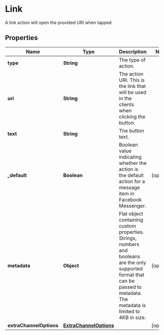 

# Link

A link action will open the provided URI when tapped.

## Properties

| Name | Type | Description | Notes |
|------------ | ------------- | ------------- | -------------|
|**type** | **String** | The type of action. |  |
|**uri** | **String** | The action URI. This is the link that will be used in the clients when clicking the button. |  |
|**text** | **String** | The button text. |  |
|**_default** | **Boolean** | Boolean value indicating whether the action is the default action for a message item in Facebook Messenger. |  [optional] |
|**metadata** | **Object** | Flat object containing custom properties. Strings, numbers and booleans  are the only supported format that can be passed to metadata. The metadata is limited to 4KB in size.  |  [optional] |
|**extraChannelOptions** | [**ExtraChannelOptions**](ExtraChannelOptions.md) |  |  [optional] |



